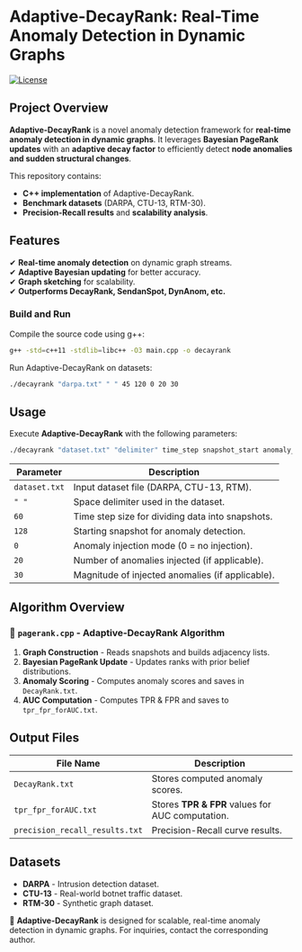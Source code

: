 # Adaptive-DecayRank: Real-Time Anomaly Detection in Dynamic Graphs

[![License](https://img.shields.io/badge/license-MIT-blue.svg)](LICENSE)

## Project Overview

**Adaptive-DecayRank** is a novel anomaly detection framework for **real-time anomaly detection in dynamic graphs**. It leverages **Bayesian PageRank updates** with an **adaptive decay factor** to efficiently detect **node anomalies and sudden structural changes**.

This repository contains:

- **C++ implementation** of Adaptive-DecayRank.
- **Benchmark datasets** (DARPA, CTU-13, RTM-30).
- **Precision-Recall results** and **scalability analysis**.

## Features

✔ **Real-time anomaly detection** on dynamic graph streams.  
✔ **Adaptive Bayesian updating** for better accuracy.  
✔ **Graph sketching** for scalability.  
✔ **Outperforms DecayRank, SendanSpot, DynAnom, etc.**

### **Build and Run**

Compile the source code using g++:

```bash
g++ -std=c++11 -stdlib=libc++ -O3 main.cpp -o decayrank
```

Run Adaptive-DecayRank on datasets:

```bash
./decayrank "darpa.txt" " " 45 120 0 20 30
```

## Usage

Execute **Adaptive-DecayRank** with the following parameters:

```bash
./decayrank "dataset.txt" "delimiter" time_step snapshot_start anomaly_mode num_anomalies anomaly_size
```

| Parameter     | Description                                      |
| ------------- | ------------------------------------------------ |
| `dataset.txt` | Input dataset file (DARPA, CTU-13, RTM).         |
| `" "`         | Space delimiter used in the dataset.             |
| `60`          | Time step size for dividing data into snapshots. |
| `128`         | Starting snapshot for anomaly detection.         |
| `0`           | Anomaly injection mode (0 = no injection).       |
| `20`          | Number of anomalies injected (if applicable).    |
| `30`          | Magnitude of injected anomalies (if applicable). |

## Algorithm Overview

### **📌 `pagerank.cpp` - Adaptive-DecayRank Algorithm**

1. **Graph Construction** - Reads snapshots and builds adjacency lists.
2. **Bayesian PageRank Update** - Updates ranks with prior belief distributions.
3. **Anomaly Scoring** - Computes anomaly scores and saves in `DecayRank.txt`.
4. **AUC Computation** - Computes TPR & FPR and saves to `tpr_fpr_forAUC.txt`.

## Output Files

| File Name                      | Description                                      |
| ------------------------------ | ------------------------------------------------ |
| `DecayRank.txt`                | Stores computed anomaly scores.                  |
| `tpr_fpr_forAUC.txt`           | Stores **TPR & FPR** values for AUC computation. |
| `precision_recall_results.txt` | Precision-Recall curve results.                  |

## Datasets

- **DARPA** - Intrusion detection dataset.
- **CTU-13** - Real-world botnet traffic dataset.
- **RTM-30** - Synthetic graph dataset.

🚀 **Adaptive-DecayRank** is designed for scalable, real-time anomaly detection in dynamic graphs. For inquiries, contact the corresponding author.
